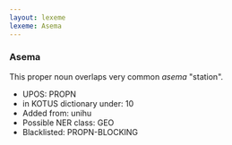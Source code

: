 ```yaml
---
layout: lexeme
lexeme: Asema
---
```


###  Asema

This proper noun overlaps very common *asema* "station".
* UPOS:  PROPN
* in KOTUS dictionary under:  10
* Added from:  unihu
* Possible NER class:  GEO
* Blacklisted:  PROPN-BLOCKING

